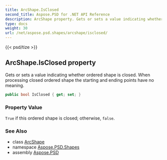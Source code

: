 ```yaml
---
title: ArcShape.IsClosed
second_title: Aspose.PSD for .NET API Reference
description: ArcShape property. Gets or sets a value indicating whether ordered shape is closed. When processing closed ordered shape the starting and ending points have no meaning
type: docs
weight: 30
url: /net/aspose.psd.shapes/arcshape/isclosed/
---
```

{{< psd/tize >}}
## ArcShape.IsClosed property

Gets or sets a value indicating whether ordered shape is closed. When processing closed ordered shape the starting and ending points have no meaning.

```csharp
public bool IsClosed { get; set; }
```

### Property Value

`True` if this ordered shape is closed; otherwise, `false`.

### See Also

* class [ArcShape](../)
* namespace [Aspose.PSD.Shapes](../../../aspose.psd.shapes/)
* assembly [Aspose.PSD](../../../)


